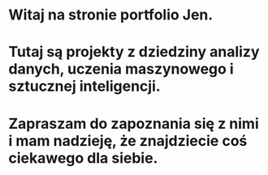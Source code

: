 # Witaj na stronie portfolio Jen.

# Tutaj są projekty z dziedziny analizy danych, uczenia maszynowego i sztucznej inteligencji.

# Zapraszam do zapoznania się z nimi i mam nadzieję, że znajdziecie coś ciekawego dla siebie.
